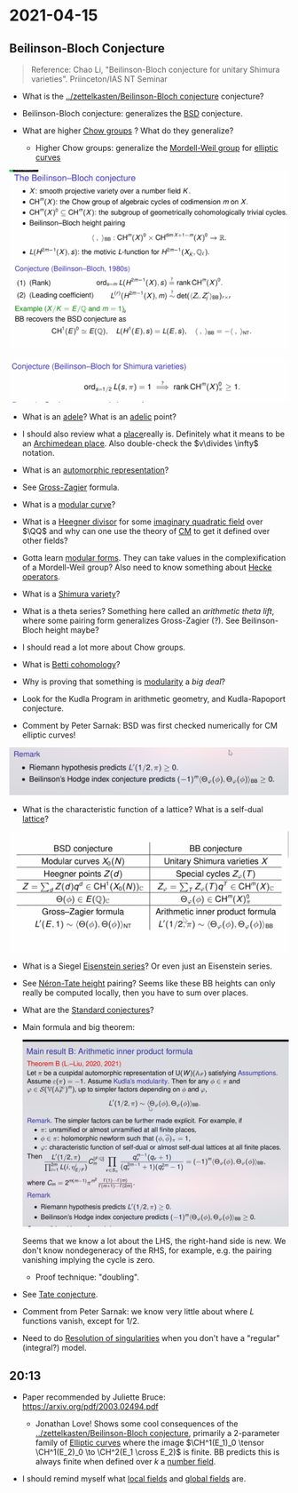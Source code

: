 # 2021-04-15

## Beilinson-Bloch Conjecture 

> Reference: Chao Li, "Beilinson-Bloch conjecture for unitary Shimura varieties". Priinceton/IAS NT Seminar

- What is the [../zettelkasten/Beilinson-Bloch conjecture](../zettelkasten/Beilinson-Bloch%20conjecture.md) conjecture?

- Beilinson-Bloch conjecture: generalizes the [BSD](../zettelkasten/Birch%20and%20Swinnerton-Dyer%20conjecture.md) conjecture.
- What are higher [Chow groups](../zettelkasten/Chow%20Ring.md) ?
  What do they generalize?
  - Higher Chow groups: generalize the [Mordell-Weil group](Mordell-Weil%20group) for [elliptic curves](../zettelkasten/elliptic%20curve.md)

![image_2021-04-15-16-38-49](figures/image_2021-04-15-16-38-49.png)

![image_2021-04-15-16-47-57](figures/image_2021-04-15-16-47-57.png)

- What is an [adele](../zettelkasten/adele.md)? What is an [adelic](../zettelkasten/adele.md) point?

- I should also review what a [place](../zettelkasten/place.md)really is.
  Definitely what it means to be an [Archimedean place](Archimedean%20place).
  Also double-check the $v\divides \infty$ notation.

- What is an [automorphic representation](automorphic%20representation)?

- See [Gross-Zagier](Gross-Zagier) formula.

- What is a [modular curve](modular%20curve)? 
	
- What is a [Heegner divisor](../zettelkasten/Heegner%20divisor.md) for some [imaginary quadratic field](imaginary%20quadratic%20field) over $\QQ$ and why can one use the theory of [CM](../zettelkasten/complex%20multiplication.md) to get it defined over other fields?

- Gotta learn [modular forms](../zettelkasten/modular%20form.md).
  They can take values in the complexification of a Mordell-Weil group?
  Also need to know something about [Hecke operators](Hecke%20operator).

- What is a [Shimura variety](Shimura%20variety)?

- What is a theta series?
  Something here called an *arithmetic theta lift*, where some pairing form generalizes Gross-Zagier (?).
  See Beilinson-Bloch height maybe?

- I should read a lot more about Chow groups.

- What is [Betti cohomology](Betti%20cohomology)?

- Why is proving that something is [modularity](../zettelkasten/modular%20form.md) a *big deal*?

- Look for the Kudla Program in arithmetic geometry, and Kudla-Rapoport conjecture.

- Comment by Peter Sarnak: BSD was first checked numerically for CM elliptic curves! 

![image_2021-04-15-17-20-37](figures/image_2021-04-15-17-20-37.png)

- What is the characteristic function of a lattice?
  What is a self-dual [lattice](lattice)?

![Analogies between BSD and BB](figures/image_2021-04-15-17-21-23.png)

- What is a Siegel [Eisenstein series](Eisenstein%20series)?
  Or even just an Eisenstein series.

- See [Néron-Tate height](Néron-Tate%20height) pairing?
  Seems like these BB heights can only really be computed locally, then you have to sum over places.

- What are the [Standard conjectures](Standard%20conjectures)?
  
- Main formula and big theorem:

  ![image_2021-04-15-17-35-06](figures/image_2021-04-15-17-35-06.png)

  Seems that we know a lot about the LHS, the right-hand side is new.
  We don't know nondegeneracy of the RHS, for example, e.g. the pairing vanishing implying the cycle is zero.

  - Proof technique: "doubling".

- See [Tate conjecture](Tate%20conjecture).

- Comment from Peter Sarnak: we know very little about where $L$ functions vanish, except for $1/2$.

- Need to do [Resolution of singularities](Resolution%20of%20singularities) when you don't have a "regular" (integral?) model.

## 20:13

- Paper recommended by Juliette Bruce:
  <https://arxiv.org/pdf/2003.02494.pdf>

  - Jonathan Love! 
  Shows some cool consequences of the [../zettelkasten/Beilinson-Bloch conjecture](../zettelkasten/Beilinson-Bloch%20conjecture.md), primarily a 2-parameter family of [Elliptic curves](../zettelkasten/elliptic%20curve.md)  where the image $\CH^1(E_1)_0 \tensor \CH^1(E_2)_0 \to \CH^2(E_1 \cross E_2)$ is finite.
  BB predicts this is always finite when defined over $k$ a [number field](number%20field).

- I should remind myself what [local fields](Local%20field) and [global fields](Global%20field) are.
